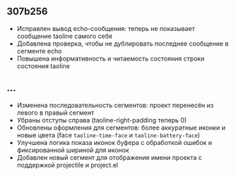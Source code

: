 ## 307b256
- Исправлен вывод echo-сообщения: теперь не показывает сообщение taoline самого себя  
- Добавлена проверка, чтобы не дублировать последнее сообщение в сегменте echo  
- Повышена информативность и читаемость состояния строки состояния taoline

## ...
- Изменена последовательность сегментов: проект перенесён из левого в правый сегмент  
- Убраны отступы справа (taoline-right-padding теперь 0)  
- Обновлены оформления для сегментов: более аккуратные иконки и новые цвета (face `taoline-time-face` и `taoline-battery-face`)  
- Улучшена логика показа иконок буфера с обработкой ошибок и фиксированной шириной для иконок  
- Добавлен новый сегмент для отображения имени проекта с поддержкой projectile и project.el
